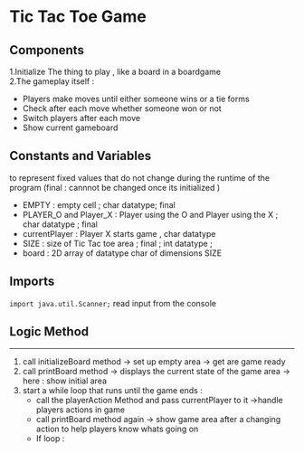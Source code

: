 # Tic Tac Toe Game 

## Components 
1.Initialize The thing to play , like a board in a boardgame <br>
2.The gameplay itself : 
- Players make moves until either someone wins or a tie forms <br>
- Check after each move whether someone won or not
- Switch players after each move
- Show current gameboard

## Constants and Variables 
to represent fixed values that do not change during the runtime of the program
(final : cannnot be changed once its initialized ) 

- EMPTY : empty cell ; char datatype; final 
- PLAYER_O and Player_X : Player using the O and Player using the X  ; char datatype ; final 
- currentPlayer : Player X starts game , char datatype
- SIZE : size of  Tic Tac toe area ; final  ; int datatype ;
- board : 2D array of datatype char of dimensions SIZE 

## Imports 
```import java.util.Scanner;```
read input from the console

## Logic Method 
----------
1. call initializeBoard method -> set up empty area -> get are game ready 
2. call printBoard method ->  displays the current state of the game area -> here : show initial area
3. start a while loop that runs until the game ends :<br>
   - call the playerAction Method and pass currentPlayer to it ->handle players actions in game
   - call printBoard method again -> show game area after a changing action to help players know whats going on
   - If loop : 
 


                 
